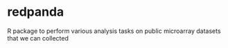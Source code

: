 # redpanda
R package to perform various analysis tasks on public microarray datasets that we can collected
